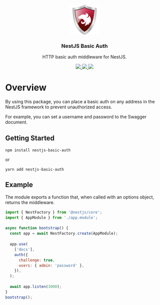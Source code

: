 <p align="center">
    <br/>
    <a align="center" href="https://github.com/faridkarami/nestjs-basic-auth" target="_blank">
        <img width="96px" src="https://raw.githubusercontent.com/faridkarami/nestjs-basic-auth/main/docs/img/logo.png" />
    </a>
</p>
<h3 align="center">NestJS Basic Auth</h3>
<p align="center">HTTP basic auth middleware for NestJS.</p>

<p align="center">
    <a href="https://badge.fury.io/js/nestjs-basic-auth">
        <img src="https://badge.fury.io/js/nestjs-basic-auth.svg" />
    </a>
    <a href="https://npmtrends.com/nestjs-basic-auth">
        <img src="https://img.shields.io/npm/dm/nestjs-basic-auth" />
    </a>
    <a>
        <img src="https://img.shields.io/badge/typescript-compatible-brightgreen.svg">
    </a>
</p>

# Overview

By using this package, you can place a basic auth on any address in the NestJS framework to prevent unauthorized access.

For example, you can set a username and password to the Swagger document.

## Getting Started

```shell
npm install nestjs-basic-auth
```

or

```shell
yarn add nestjs-basic-auth
```

## Example

The module exports a function that, when called with an options object, returns the middleware.

```js
import { NestFactory } from '@nestjs/core';
import { AppModule } from './app.module';

async function bootstrap() {
  const app = await NestFactory.create(AppModule);

  app.use(
    ['docs'],
    auth({
      challenge: true,
      users: { admin: 'password' },
    }),
  );

  await app.listen(3000);
}
bootstrap();
```

